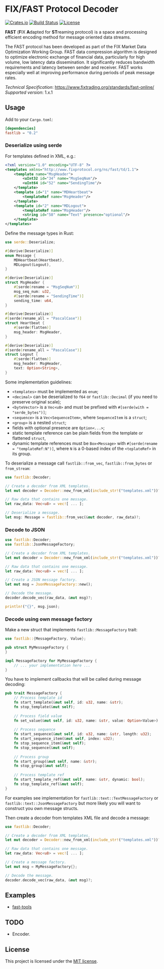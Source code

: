 # FIX/FAST Protocol Decoder
[![Crates.io](https://img.shields.io/crates/v/fastlib?style=flat-square)](https://crates.io/crates/fastlib)
[![Build Status](https://img.shields.io/github/actions/workflow/status/mcsakoff/rs-fastlib/rust.yml?branch=main&style=flat-square)](https://github.com/mcsakoff/rs-fastlib/actions/workflows/rust.yml?query=branch%3Amain)
[![License](https://img.shields.io/badge/license-MIT-blue?style=flat-square)](LICENSE-MIT)

**FAST** (**F**IX **A**dapted for **ST**reaming protocol) is a space and processing efficient encoding method for message oriented data streams.

The FAST protocol has been developed as part of the FIX Market Data Optimization Working Group.
FAST data compression algorithm is designed to optimize electronic exchange of financial data, particularly for high volume,
low latency data dissemination. It significantly reduces bandwidth requirements and latency between sender and receiver.
FAST works especially well at improving performance during periods of peak message rates.

_Technical Specification_: https://www.fixtrading.org/standards/fast-online/  
_Supported version_: 1.x.1


## Usage

Add to your `Cargo.toml`:

```toml
[dependencies]
fastlib = "0.2"
```

### Deserialize using serde

For templates defined in XML, e.g.:

```xml
<?xml version="1.0" encoding="UTF-8" ?>
<templates xmlns="http://www.fixprotocol.org/ns/fast/td/1.1">
    <template name="MsgHeader">
        <uInt32 id="34" name="MsgSeqNum"/>
        <uInt64 id="52" name="SendingTime"/>
    </template>
    <template id="1" name="MDHeartbeat">
        <templateRef name="MsgHeader"/>
    </template>
    <template id="2" name="MDLogout">
        <templateRef name="MsgHeader"/>
        <string id="58" name="Text" presence="optional"/>
    </template>
</templates>
```

Define the message types in Rust:

```rust
use serde::Deserialize;

#[derive(Deserialize)]
enum Message {
    MDHeartbeat(Heartbeat),
    MDLogout(Logout),
}

#[derive(Deserialize)]
struct MsgHeader {
    #[serde(rename = "MsgSeqNum")]
    msg_seq_num: u32,
    #[serde(rename = "SendingTime")]
    sending_time: u64,
}

#[derive(Deserialize)]
#[serde(rename_all = "PascalCase")]
struct Heartbeat {
    #[serde(flatten)]
    msg_header: MsgHeader,
}

#[derive(Deserialize)]
#[serde(rename_all = "PascalCase")]
struct Logout {
    #[serde(flatten)]
    msg_header: MsgHeader,
    text: Option<String>,
}
```

Some implementation guidelines:

* `<templates>` must be implemented as `enum`;
* `<decimal>` can be deserialized to `f64` or `fastlib::Decimal` (if you need to preserve original scale);
* `<byteVector>` is a `Vec<u8>` and must be prefixed with `#[serde(with = "serde_bytes")]`;
* `<sequence>` is a `Vec<SequenceItem>`, where `SequenceItem` is a `struct`;
* `<group>` is a nested `struct`;
* fields with optional presence are `Option<...>`;
* static template reference can be plain fields from the template or flattened `struct`,
* dynamic template references must be `Box<Message>` with `#[serde(rename = "templateRef:N")]`, where `N`
  is a 0-based index of the `<teplateRef>` in its group.

To deserialize a message call `fastlib::from_vec`, `fastlib::from_bytes` or `from_stream`:

```rust
use fastlib::Decoder;

// Create a decoder from XML templates.
let mut decoder = Decoder::new_from_xml(include_str!("templates.xml"))?;

// Raw data that contains one message.
let raw_data: Vec<u8> = vec![ ... ];

// Deserialize a message.
let msg: Message = fastlib::from_vec(&mut decoder, raw_data)?;
```

### Decode to JSON

```rust
use fastlib::Decoder;
use fastlib::JsonMessageFactory;

// Create a decoder from XML templates.
let mut decoder = Decoder::new_from_xml(include_str!("templates.xml"))?;

// Raw data that contains one message.
let raw_data: Vec<u8> = vec![ ... ];

// Create a JSON message factory.
let mut msg = JsonMessageFactory::new();

// Decode the message.
decoder.decode_vec(raw_data, &mut msg)?;

println!("{}", msg.json);
```

### Decode using own message factory

Make a new struct that implements `fastlib::MessageFactory` trait:

```rust
use fastlib::{MessageFactory, Value};

pub struct MyMessageFactory {
}

impl MessageFactory for MyMessageFactory {
    // ... your implementation here ...
}
```

You have to implement callbacks that will be called during message decoding:

```rust
pub trait MessageFactory {
    // Process template id
    fn start_template(&mut self, id: u32, name: &str);
    fn stop_template(&mut self);
    
    // Process field value
    fn set_value(&mut self, id: u32, name: &str, value: Option<Value>);
    
    // Process sequence
    fn start_sequence(&mut self, id: u32, name: &str, length: u32);
    fn start_sequence_item(&mut self, index: u32);
    fn stop_sequence_item(&mut self);
    fn stop_sequence(&mut self);
    
    // Process group
    fn start_group(&mut self, name: &str);
    fn stop_group(&mut self);
    
    // Process template ref
    fn start_template_ref(&mut self, name: &str, dynamic: bool);
    fn stop_template_ref(&mut self);
}
```

For examples see implementation for `fastlib::text::TextMessageFactory` or `fastlib::text::JsonMessageFactory` but more likely you will want to construct you own message structs.

Then create a decoder from templates XML file and decode a message:

```rust
use fastlib::Decoder;

// Create a decoder from XML templates.
let mut decoder = Decoder::new_from_xml(include_str!("templates.xml"))?;

// Raw data that contains one message.
let raw_data: Vec<u8> = vec![ ... ];

// Create a message factory.
let mut msg = MyMessageFactory{};

// Decode the message.
decoder.decode_vec(raw_data, &mut msg)?;
```

## Examples

- [fast-tools](https://github.com/mcsakoff/rs-fast-tools)


## TODO

- Encoder.


## License

This project is licensed under the [MIT license](LICENSE-MIT).
